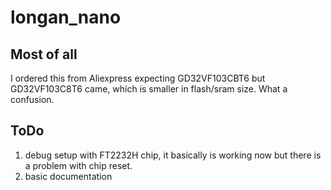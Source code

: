 # longan_nano

## Most of all
I ordered this from Aliexpress expecting GD32VF103CBT6 but GD32VF103C8T6 came, which is smaller in flash/sram size.
What a confusion.

## ToDo
1. debug setup
   with FT2232H chip, it basically is working now but there is a problem with chip reset.
2. basic documentation
